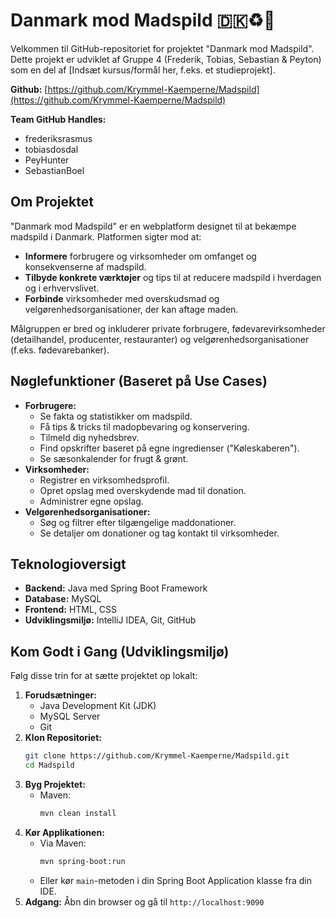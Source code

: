 # Danmark mod Madspild 🇩🇰♻️🍲

Velkommen til GitHub-repositoriet for projektet "Danmark mod Madspild". Dette projekt er udviklet af Gruppe 4 (Frederik, Tobias, Sebastian & Peyton) som en del af [Indsæt kursus/formål her, f.eks. et studieprojekt].

**Github:** [https://github.com/Krymmel-Kaemperne/Madspild](https://github.com/Krymmel-Kaemperne/Madspild)

**Team GitHub Handles:**
*   frederiksrasmus
*   tobiasdosdal
*   PeyHunter
*   SebastianBoel

## Om Projektet

"Danmark mod Madspild" er en webplatform designet til at bekæmpe madspild i Danmark. Platformen sigter mod at:

*   **Informere** forbrugere og virksomheder om omfanget og konsekvenserne af madspild.
*   **Tilbyde konkrete værktøjer** og tips til at reducere madspild i hverdagen og i erhvervslivet.
*   **Forbinde** virksomheder med overskudsmad og velgørenhedsorganisationer, der kan aftage maden.

Målgruppen er bred og inkluderer private forbrugere, fødevarevirksomheder (detailhandel, producenter, restauranter) og velgørenhedsorganisationer (f.eks. fødevarebanker).

## Nøglefunktioner (Baseret på Use Cases)

*   **Forbrugere:**
    *   Se fakta og statistikker om madspild.
    *   Få tips & tricks til madopbevaring og konservering.
    *   Tilmeld dig nyhedsbrev.
    *   Find opskrifter baseret på egne ingredienser ("Køleskaberen").
    *   Se sæsonkalender for frugt & grønt.
*   **Virksomheder:**
    *   Registrer en virksomhedsprofil.
    *   Opret opslag med overskydende mad til donation.
    *   Administrer egne opslag.
*   **Velgørenhedsorganisationer:**
    *   Søg og filtrer efter tilgængelige maddonationer.
    *   Se detaljer om donationer og tag kontakt til virksomheder.

## Teknologioversigt

*   **Backend:** Java med Spring Boot Framework
*   **Database:** MySQL
*   **Frontend:** HTML, CSS
*   **Udviklingsmiljø:** IntelliJ IDEA, Git, GitHub

## Kom Godt i Gang (Udviklingsmiljø)

Følg disse trin for at sætte projektet op lokalt:

1.  **Forudsætninger:**
    *   Java Development Kit (JDK)
    *   MySQL Server
    *   Git
2.  **Klon Repositoriet:**
    ```bash
    git clone https://github.com/Krymmel-Kaemperne/Madspild.git
    cd Madspild
    ```
4.  **Byg Projektet:**
    *   Maven:
        ```bash
        mvn clean install
        ```
5.  **Kør Applikationen:**
    *   Via Maven:
        ```bash
        mvn spring-boot:run
        ```
    *   Eller kør `main`-metoden i din Spring Boot Application klasse fra din IDE.
6.  **Adgang:** Åbn din browser og gå til `http://localhost:9090`
